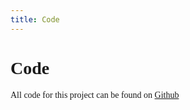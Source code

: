 ```yaml
---
title: Code
---
```



<link href="https://fonts.googleapis.com/css2?family=Maven+Pro:wght@400..900&display=swap" rel="stylesheet">
<style>
  body, svg {
     font-family: var(--sans-serif);
        /* font-size: 48px; */
 }
</style>

# Code
All code for this project can be found on [Github](https://github.com/johanna-einsiedler/algorithmic.care/tree/main)
